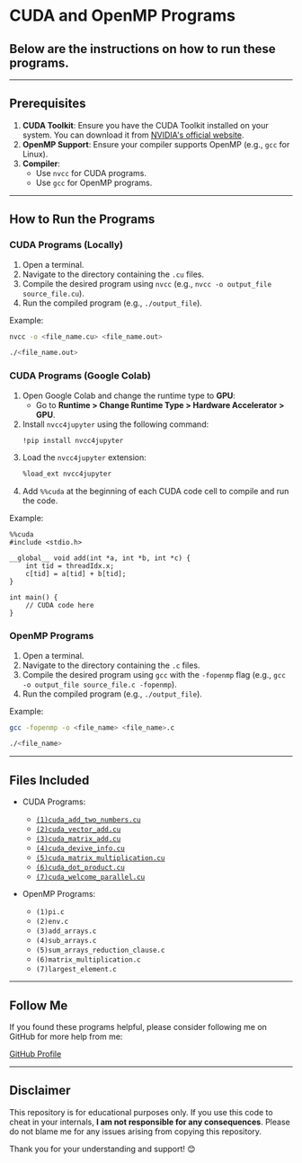 # CUDA and OpenMP Programs
## Below are the instructions on how to run these programs. 

---

## Prerequisites

1. **CUDA Toolkit**: Ensure you have the CUDA Toolkit installed on your system. You can download it from [NVIDIA's official website](https://developer.nvidia.com/cuda-downloads).
2. **OpenMP Support**: Ensure your compiler supports OpenMP (e.g., `gcc` for Linux).
3. **Compiler**:
   - Use `nvcc` for CUDA programs.
   - Use `gcc` for OpenMP programs.

---

## How to Run the Programs

### CUDA Programs (Locally)

1. Open a terminal.
2. Navigate to the directory containing the `.cu` files.
3. Compile the desired program using `nvcc` (e.g., `nvcc -o output_file source_file.cu`).
4. Run the compiled program (e.g., `./output_file`).

Example:
```bash
nvcc -o <file_name.cu> <file_name.out>

./<file_name.out>
```

### CUDA Programs (Google Colab)

1. Open Google Colab and change the runtime type to **GPU**:
   - Go to **Runtime > Change Runtime Type > Hardware Accelerator > GPU**.
2. Install `nvcc4jupyter` using the following command:
   ```bash
   !pip install nvcc4jupyter
   ```
3. Load the `nvcc4jupyter` extension:
   ```bash
   %load_ext nvcc4jupyter
   ```
4. Add `%%cuda` at the beginning of each CUDA code cell to compile and run the code.

Example:
```cuda
%%cuda
#include <stdio.h>

__global__ void add(int *a, int *b, int *c) {
    int tid = threadIdx.x;
    c[tid] = a[tid] + b[tid];
}

int main() {
    // CUDA code here
}
```

### OpenMP Programs

1. Open a terminal.
2. Navigate to the directory containing the `.c` files.
3. Compile the desired program using `gcc` with the `-fopenmp` flag (e.g., `gcc -o output_file source_file.c -fopenmp`).
4. Run the compiled program (e.g., `./output_file`).

Example:
```bash
gcc -fopenmp -o <file_name> <file_name>.c

./<file_name>
```

---

## Files Included

- CUDA Programs:
  - [`(1)cuda_add_two_numbers.cu`](https://github.com/n-chinmaya/Parallel-Programming-Laboratory-ADL57/blob/main/PART%20A%20(OpenMP)/(1)pi.c)
  - [`(2)cuda_vector_add.cu`](https://github.com/n-chinmaya/Parallel-Programming-Laboratory-ADL57/blob/main/PART%20A%20(OpenMP)/(2)env.c)
  - [`(3)cuda_matrix_add.cu`](https://github.com/n-chinmaya/Parallel-Programming-Laboratory-ADL57/blob/main/PART%20A%20(OpenMP)/(3)add_arrays.c)
  - [`(4)cuda_devive_info.cu`](https://github.com/n-chinmaya/Parallel-Programming-Laboratory-ADL57/blob/main/PART%20A%20(OpenMP)/(4)sub_arrays.c)
  - [`(5)cuda_matrix_multiplication.cu`](https://github.com/n-chinmaya/Parallel-Programming-Laboratory-ADL57/blob/main/PART%20A%20(OpenMP)/(5)sum_arrays_reduction_clause.c)
  - [`(6)cuda_dot_product.cu`](https://github.com/n-chinmaya/Parallel-Programming-Laboratory-ADL57/blob/main/PART%20A%20(OpenMP)/(6)matrix_multiplication.c)
  - [`(7)cuda_welcome_parallel.cu`](https://github.com/n-chinmaya/Parallel-Programming-Laboratory-ADL57/blob/main/PART%20A%20(OpenMP)/(7)largest_element.c)
    
- OpenMP Programs:
  - `(1)pi.c`
  - `(2)env.c`
  - `(3)add_arrays.c`
  - `(4)sub_arrays.c`
  - `(5)sum_arrays_reduction_clause.c`
  - `(6)matrix_multiplication.c`
  - `(7)largest_element.c`

---

## Follow Me
If you found these programs helpful, please consider following me on GitHub for more help from me:

[GitHub Profile](https://github.com/Srinidhi-070)

---

## Disclaimer
This repository is for educational purposes only. If you use this code to cheat in your internals, **I am not responsible for any consequences**. Please do not blame me for any issues arising from copying this repository.

Thank you for your understanding and support! 😊

